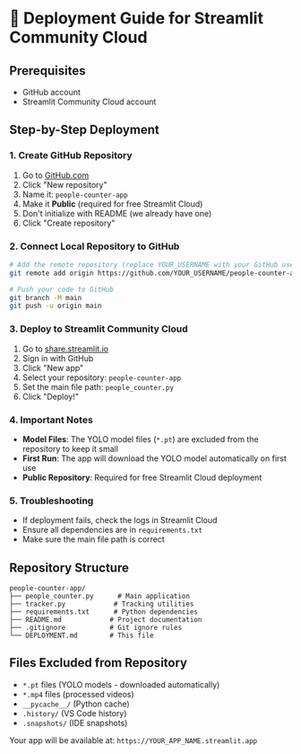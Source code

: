 # 🚀 Deployment Guide for Streamlit Community Cloud

## Prerequisites
- GitHub account
- Streamlit Community Cloud account

## Step-by-Step Deployment

### 1. Create GitHub Repository
1. Go to [GitHub.com](https://github.com)
2. Click "New repository"
3. Name it: `people-counter-app`
4. Make it **Public** (required for free Streamlit Cloud)
5. Don't initialize with README (we already have one)
6. Click "Create repository"

### 2. Connect Local Repository to GitHub
```bash
# Add the remote repository (replace YOUR_USERNAME with your GitHub username)
git remote add origin https://github.com/YOUR_USERNAME/people-counter-app.git

# Push your code to GitHub
git branch -M main
git push -u origin main
```

### 3. Deploy to Streamlit Community Cloud
1. Go to [share.streamlit.io](https://share.streamlit.io)
2. Sign in with GitHub
3. Click "New app"
4. Select your repository: `people-counter-app`
5. Set the main file path: `people_counter.py`
6. Click "Deploy!"

### 4. Important Notes
- **Model Files**: The YOLO model files (`*.pt`) are excluded from the repository to keep it small
- **First Run**: The app will download the YOLO model automatically on first use
- **Public Repository**: Required for free Streamlit Cloud deployment

### 5. Troubleshooting
- If deployment fails, check the logs in Streamlit Cloud
- Ensure all dependencies are in `requirements.txt`
- Make sure the main file path is correct

## Repository Structure
```
people-counter-app/
├── people_counter.py      # Main application
├── tracker.py            # Tracking utilities
├── requirements.txt      # Python dependencies
├── README.md            # Project documentation
├── .gitignore           # Git ignore rules
└── DEPLOYMENT.md        # This file
```

## Files Excluded from Repository
- `*.pt` files (YOLO models - downloaded automatically)
- `*.mp4` files (processed videos)
- `__pycache__/` (Python cache)
- `.history/` (VS Code history)
- `.snapshots/` (IDE snapshots)

Your app will be available at: `https://YOUR_APP_NAME.streamlit.app`
